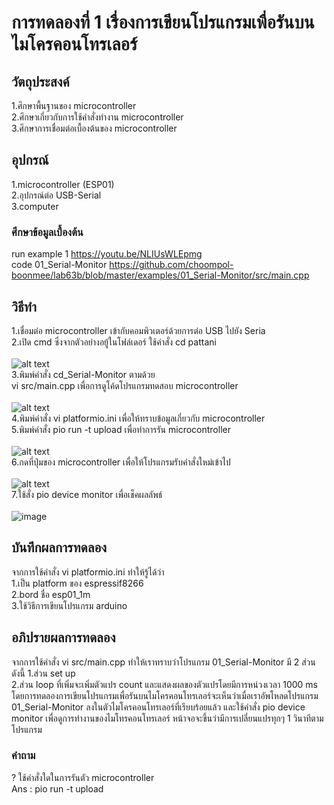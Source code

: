 # การทดลองที่ 1 เรื่องการเขียนโปรแกรมเพื่อรันบนไมโครคอนโทรเลอร์
## วัตถุประสงค์
1.ศึกษาพื้นฐานของ microcontroller <br />
2.ศึกษาเกี่ยวกับการใช้คำสั่งทำงาน microcontroller <br />
3.ศึกษาการเชื่อมต่อเบื้องต้นของ microcontroller
## อุปกรณ์
1.microcontroller (ESP01) <br />
2.อุปกรณ์ต่อ USB-Serial <br />
3.computer
### ศึกษาข้อมูลเบื้องต้น
run example 1 https://youtu.be/NLIUsWLEpmg <br />
code 01_Serial-Monitor https://github.com/choompol-boonmee/lab63b/blob/master/examples/01_Serial-Monitor/src/main.cpp
## วิธีทำ
1.เชื่อมต่อ microcontroller เข้ากับคอมพิวเตอร์ด้วยการต่อ USB ไปยัง Seria <br />
2.เปิด cmd ซึ่งจากตัวอย่างอยู้ในโฟล์เดอร์ ใช้คำสั่ง cd pattani <br />
<br />
![alt text](https://media.discordapp.net/attachments/663373978848591875/824215655830126602/112263053-3b73cc00-8ca1-11eb-9208-d6c6f034ab40.png) <br />
3.พิมพ์คำสั่ง cd_Serial-Monitor ตามด้วย <br />
vi src/main.cpp   เพื่อการดูโค้ดโปรแกรมทดสอบ microcontroller <br />
<br />
![alt text](https://media.discordapp.net/attachments/663373978848591875/824218014760173578/unknown.png) <br />
4.พิมพ์คำสั่ง vi platformio.ini เพื่อให้ทราบข้อมูลเกี่ยวกับ microcontroller <br />
5.พิมพ์คำสั่ง pio run -t upload เพื่อทำการรัน microcontroller <br />
<br />
![alt text](https://media.discordapp.net/attachments/663373978848591875/824221674480074752/unknown.png?width=729&height=430) <br />
6.กดที่ปุ่มของ microcontroller เพื่อให้โปรแกรมรับคำสั่งใหม่เข้าไป <br /> 
<br />
![alt text](https://media.discordapp.net/attachments/663373978848591875/824218369196032010/112263157-6a8a3d80-8ca1-11eb-95f8-a52ef839065b.png?width=329&height=430) <br />
7.ใช้สั่ง pio device monitor เพื่อเช็คผลลัพธ์ <br />
<br />
![image](https://user-images.githubusercontent.com/80882373/112289782-30309880-8cc1-11eb-9df2-e2e8afb0e747.png) <br />
## บันทึกผลการทดลอง
จากการใช้คำสั่ง vi platformio.ini ทำให้รู้ได้ว่า <br>
1.เป็น platform ของ espressif8266 <br>
2.bord ชื่อ esp01_1m <br>
3.ใช้วิธีการเขียนโปรแกรม arduino
## อภิปรายผลการทดลอง
จากการใช้คำสั่ง vi src/main.cpp ทำให้เราทราบว่าโปรแกรม 01_Serial-Monitor มี 2 ส่วนดังนี้
1.ส่วน set up <br>
2.ส่วน loop ที่เพิ่มจะเพิ่มตัวแปร count และแสดงผลของตัวแปรโดยมีการหน่วงเวลา 1000 ms โดยการทดลองการเขียนโปรแกรมเพื่อรันบนไมโครคอนโทรเลอร์จะเห็นว่าเมื่อเราอัพโหลดโปรแกรม 01_Serial-Monitor ลงในตัวไมโครคอนโทรเลอร์ที่เรียบร้อยแล้ว และใช้คำสั่ง pio device monitor เพื่อดูการทำงานของไมโทรคอนโทรเลอร์ หน้าจอจะขึ้นว่ามีการเปลี่ยนแปรทุกๆ 1 วินาทีตามโปรแกรม
### คำถาม
? ใช้คำสั่งใดในการรันตัว microcontroller <br />
Ans : pio run -t upload
